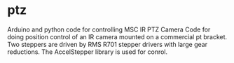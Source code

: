 # ptz
Arduino and python code for controlling MSC IR PTZ Camera
Code for doing position control of an IR camera mounted on a commercial pt bracket. Two steppers are driven by RMS R701 stepper drivers
with large gear reductions. The AccelStepper library is used for conrol. 
